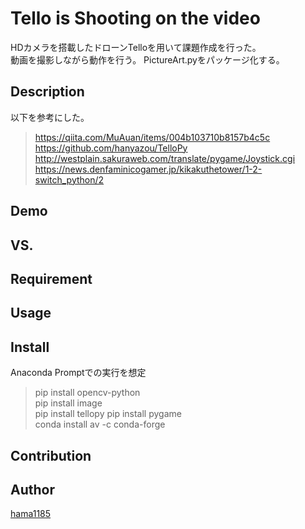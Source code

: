Tello is Shooting on the video
====

HDカメラを搭載したドローンTelloを用いて課題作成を行った。  
動画を撮影しながら動作を行う。  PictureArt.pyをパッケージ化する。
## Description
以下を参考にした。  
> https://qiita.com/MuAuan/items/004b103710b8157b4c5c  
> https://github.com/hanyazou/TelloPy  
> http://westplain.sakuraweb.com/translate/pygame/Joystick.cgi  
> https://news.denfaminicogamer.jp/kikakuthetower/1-2-switch_python/2  
## Demo

## VS. 

## Requirement

## Usage

## Install
Anaconda Promptでの実行を想定  
>pip install opencv-python  
>pip install image  
>pip install tellopy
>pip install pygame  
>conda install av -c conda-forge  
## Contribution

## Author

[hama1185](https://github.com/hama1185)